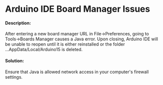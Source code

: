 # Arduino IDE Board Manager Issues

#### Description:

After entering a new board manager URL in File-&gt;Preferences, going to Tools-&gt;Boards Manager causes a Java error. Upon closing, Arduino IDE will be unable to reopen until it is either reinstalled or the folder ...AppData/Local/Arduino15 is deleted.

#### Solution:

Ensure that Java is allowed network access in your computer's firewall settings.









